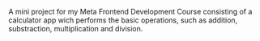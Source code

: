 A mini project for my Meta Frontend Development Course consisting of a calculator app wich performs the basic operations, such as
addition, substraction, multiplication and division.

